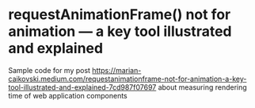 # requestAnimationFrame() not for animation — a key tool illustrated and explained

Sample code for my post https://marian-caikovski.medium.com/requestanimationframe-not-for-animation-a-key-tool-illustrated-and-explained-7cd987f07697 about measuring rendering time of web application components
